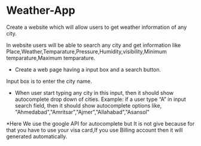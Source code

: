 # Weather-App

Create a website which will allow users to get weather information of any city. 

In website users will be able to search any city and get information like
 Place,Weather,Temparature,Pressure,Humidity,visibility,Minimum temparature,Maximum temparature.

* Create a web page having a input box and a search button.

Input box is to enter the city name.

* When user start typing any city in this input, then it should show autocomplete drop down of cities.
 Example: if a user type “A” in input search field, then it should show autocomplete options like, 
          "Ahmedabad","Amritsar","Ajmer","Allahabad","Asansol"

*Here We use the google API for autocomplete but It is not give because for that you have to use your
 visa card,If you use Billing account then it will generated automatically.




